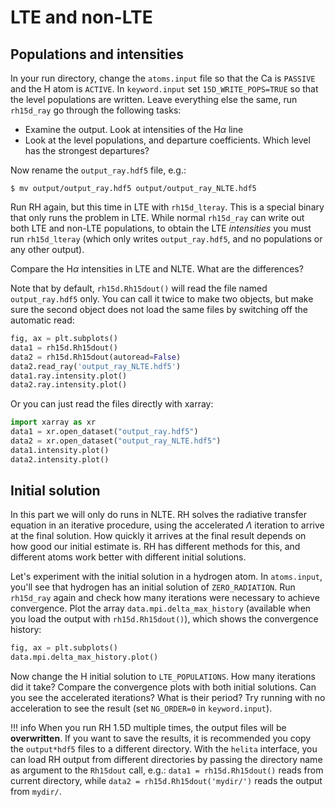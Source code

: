 # LTE and non-LTE

## Populations and intensities

In your run directory, change the `atoms.input` file so that the Ca is `PASSIVE` and the H atom is `ACTIVE`. In `keyword.input` set `15D_WRITE_POPS=TRUE` so that the level populations are written. Leave everything else the same, run `rh15d_ray` go through the following tasks:

* Examine the output. Look at intensities of the H$\alpha$ line
* Look at the level populations, and departure coefficients. Which level has the strongest departures?

Now rename the `output_ray.hdf5` file, e.g.:

    $ mv output/output_ray.hdf5 output/output_ray_NLTE.hdf5
    
Run RH again, but this time in LTE with `rh15d_lteray`. This is a special binary that only runs the problem in LTE. While normal `rh15d_ray` can write out both LTE and non-LTE populations, to obtain the LTE *intensities* you must run `rh15d_lteray` (which only writes `output_ray.hdf5`, and no populations or any other output). 

Compare the H$\alpha$ intensities in LTE and NLTE. What are the differences?

Note that by default, `rh15d.Rh15dout()` will read the file named `output_ray.hdf5` only. You can call it twice to make two objects, but make sure the second object does not load the same files by switching off the automatic read:


```python
fig, ax = plt.subplots()
data1 = rh15d.Rh15dout()
data2 = rh15d.Rh15dout(autoread=False)
data2.read_ray('output_ray_NLTE.hdf5')
data1.ray.intensity.plot()
data2.ray.intensity.plot()
```

Or you can just read the files directly with xarray:


```python
import xarray as xr
data1 = xr.open_dataset("output_ray.hdf5")
data2 = xr.open_dataset("output_ray_NLTE.hdf5")
data1.intensity.plot()
data2.intensity.plot()
```

## Initial solution

In this part we will only do runs in NLTE. RH solves the radiative transfer equation in an iterative procedure, using the accelerated $\Lambda$ iteration to arrive at the final solution. How quickly it arrives at the final result depends on how good our initial estimate is. RH has different methods for this, and different atoms work better with different initial solutions.

Let's experiment with the initial solution in a hydrogen atom. In `atoms.input`, you'll see that hydrogen has an initial solution of `ZERO_RADIATION`. Run `rh15d_ray` again and check how many iterations were necessary to achieve convergence. Plot the array `data.mpi.delta_max_history` (available when you load the output with `rh15d.Rh15dout()`), which shows the convergence history:


```python
fig, ax = plt.subplots()
data.mpi.delta_max_history.plot()
```

Now change the H initial solution to `LTE_POPULATIONS`. How many iterations did it take? Compare the convergence plots with both initial solutions. Can you see the accelerated iterations? What is their period? Try running with no acceleration to see the result (set `NG_ORDER=0` in `keyword.input`).

!!! info
    When you run RH 1.5D multiple times, the output files will be **overwritten**. If you want to save the results, it is recommended you copy the `output*hdf5` files to a different directory. With the `helita` interface, you can load RH output from different directories by passing the directory name as argument to the `Rh15dout` call, e.g.: `data1 = rh15d.Rh15dout()` reads from current directory, while `data2 = rh15d.Rh15dout('mydir/')` reads the output from `mydir/`.
